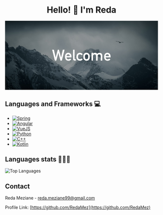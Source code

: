 <h1 align="center">Hello! 👋 I'm Reda</h1>

![/res/github-banner.jpg](./res/github-banner.jpg)

## Languages and Frameworks 💻

* [![Spring][Spring.io]][Spring-url]
* [![Angular][Angular.io]][Angular-url]
* [![VueJS][VueJS.org]][VueJS-url]
* [![Python][Python.org]][Python-url]
* [![C++][C++.com]][C++-url]
* [![Kotlin][Kotlin.com]][Kotlin-url]

## Languages stats 👨🏻‍💻

![Top Languages](https://github-readme-stats.vercel.app/api/top-langs/?username=redamez&layout=compact&theme=tokyonight)


<!-- CONTACT -->
## Contact

Reda Meziane - reda.meziane99@gmail.com

Profile Link: [https://github.com/RedaMez](https://github.com/RedaMez)

<!--
**RedaMez/RedaMez** is a ✨ _special_ ✨ repository because its `README.md` (this file) appears on your GitHub profile.

Here are some ideas to get you started:

- 🔭 I’m currently working on ...
- 🌱 I’m currently learning ...
- 👯 I’m looking to collaborate on ...
- 🤔 I’m looking for help with ...
- 💬 Ask me about ...
- 📫 How to reach me: ...
- 😄 Pronouns: ...
- ⚡ Fun fact: ...
-->

<!-- MARKDOWN LINKS & IMAGES -->
<!-- https://www.markdownguide.org/basic-syntax/#reference-style-links -->
[Angular.io]: https://img.shields.io/badge/Angular-DD0031?style=for-the-badge&logo=angular&logoColor=white
[Angular-url]: https://angular.io/
[Spring.io]: https://img.shields.io/badge/spring-6DB33F?style=for-the-badge&logo=spring&logoColor=white
[Spring-url]: https://spring.io
[VueJS.org]: https://img.shields.io/badge/VUEJS-4FC08D?style=for-the-badge&logo=vuedotjs&logoColor=white
[VueJS-url]: https://vuejs.org
[Python.org]: https://img.shields.io/badge/Python-3776AB?style=for-the-badge&logo=python&logoColor=white
[Python-url]: https://python.org
[C++.com]: https://img.shields.io/badge/C++-00599C?style=for-the-badge&logo=cplusplus&logoColor=white
[C++-url]: https://python.org
[Kotlin.com]: https://img.shields.io/badge/kotlin-7F52FF?style=for-the-badge&logo=kotlin&logoColor=white
[Kotlin-url]: https://kotlinlang.org
